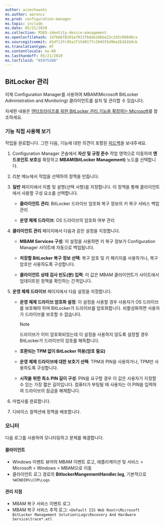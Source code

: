 ```yaml
---
author: aczechowski
ms.author: aaroncz
ms.prod: configuration-manager
ms.topic: include
ms.date: 05/21/2019
ms.collection: M365-identity-device-management
ms.openlocfilehash: 1d7b66f8291e7013fbdde28bbe22c2d3c098d0ca
ms.sourcegitcommit: d1df13fc95a1f1540177c294555d9be26161b9cb
ms.translationtype: HT
ms.contentlocale: ko-KR
ms.lasthandoff: 05/21/2019
ms.locfileid: "65975208"
---
```

## <a name="bkmk_bitlocker"></a> BitLocker 관리

<!--3601034-->

이제 Configuration Manager를 사용하여 MBAM(Microsoft BitLocker Administration and Monitoring) 클라이언트를 설치 및 관리할 수 있습니다.

자세한 내용은 [엔터프라이즈를 위한 BitLocker 관리 기능을 확장하는 Microsoft](https://techcommunity.microsoft.com/t5/Enterprise-Mobility-Security/Microsoft-expands-BitLocker-management-capabilities-for-the/ba-p/544329)를 참조하세요.

### <a name="try-it-out"></a>기능 직접 사용해 보기

작업을 완료합니다. 그런 다음, 기능에 대한 의견이 포함된 [피드백](/sccm/core/understand/find-help#product-feedback)을 보내주세요.

1. Configuration Manager 콘솔에서 **자산 및 규정 준수** 작업 영역으로 이동하여 **엔드포인트 보호**를 확장하고 **MBAM(BitLocker Management)** 노드를 선택합니다.

1. 리본 메뉴에서 작업을 선택하여 정책을 만듭니다.  

1. **일반** 페이지에서 이름 및 설명(선택 사항)을 지정합니다. 이 정책을 통해 클라이언트에서 사용할 구성 요소를 선택합니다.  

    - **클라이언트 관리**: BitLocker 드라이브 암호화 복구 정보의 키 복구 서비스 백업 관리  

    - **운영 체제 드라이브**: OS 드라이브의 암호화 여부 관리

1. **클라이언트 관리** 페이지에서 다음과 같은 설정을 지정합니다.

    - **MBAM Services 구성**: 이 설정을 사용하면 키 복구 정보가 Configuration Manager 사이트에 자동으로 백업됩니다.  

    - **저장할 BitLocker 복구 정보 선택**: 복구 암호 및 키 패키지를 사용하거나, 복구 암호만 사용하도록 구성합니다.

    - **클라이언트 상태 검사 빈도(분) 입력**: 이 값은 MBAM 클라이언트가 사이트에서 업데이트된 정책을 확인하는 간격입니다.

1. **운영 체제 드라이브** 페이지에서 다음 설정을 지정합니다.  

    - **운영 체제 드라이브 암호화 설정**: 이 설정을 사용할 경우 사용자가 OS 드라이브를 보호해야 하며 BitLocker가 드라이브를 암호화합니다. 비활성화하면 사용자가 드라이브를 보호할 수 없습니다.  

        > [!Note]  
        > 드라이브가 이미 암호화되었는데 이 설정을 사용하지 않도록 설정할 경우 BitLocker가 드라이브의 암호를 해독합니다.  

    - **호환되는 TPM 없이 BitLocker 허용(암호 필요)**

    - **운영 체제 드라이브에 대한 보호기 선택**: TPM과 PIN을 사용하거나, TPM만 사용하도록 구성합니다.

    - **시작을 위한 최소 PIN 길이 구성**: PIN을 요구할 경우 이 값은 사용자가 지정할 수 있는 가장 짧은 길이입니다. 컴퓨터가 부팅될 때 사용자는 이 PIN을 입력하여 드라이브의 잠금을 해제합니다.

1. 마법사를 완료합니다.

1. 디바이스 컬렉션에 정책을 배포합니다.

### <a name="monitor"></a>모니터

다음 로그를 사용하여 모니터링하고 문제를 해결합니다.

#### <a name="client"></a>클라이언트

- Windows 이벤트 뷰어의 MBAM 이벤트 로고, 애플리케이션 및 서비스 > Microsoft > Windows > MBAM으로 이동
- 클라이언트 로그 경로의 **BitlockerMangementHandler.log**, 기본적으로 `%WINDIR%\CCM\Logs`

#### <a name="management-point"></a>관리 지점

- MBAM 복구 서비스 이벤트 로그
- MBAM 복구 서비스 추적 로그: `<Default IIS Web Root>\Microsoft BitLocker Management Solution\Logs\Recovery And Hardware Service\trace*.etl`
